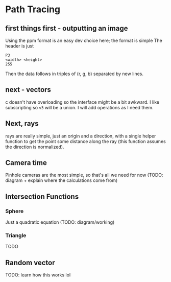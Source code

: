 # Path Tracing
## first things first - outputting an image
Using the ppm format is an easy dev choice here; the format is simple
The header is just
```
P3
<width> <height>
255
```
Then the data follows in triples of (r, g, b) separated by new lines.

## next - vectors
c doesn't have overloading so the interface might be a bit awkward. I like subscripting so `v3` will be a union. I will add operations as I need them.

## Next, rays
rays are really simple, just an origin and a direction, with a single helper function to get the point some distance along the ray (this function assumes the direction is normalized).

## Camera time
Pinhole cameras are the most simple, so that's all we need for now
(TODO: diagram + explain where the calculations come from)

## Intersection Functions
### Sphere
Just a quadratic equation (TODO: diagram/working)
### Triangle
TODO

## Random vector
TODO: learn how this works lol
